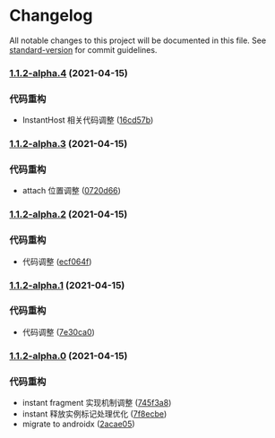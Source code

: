 # Changelog

All notable changes to this project will be documented in this file. See [standard-version](https://github.com/conventional-changelog/standard-version) for commit guidelines.

### [1.1.2-alpha.4](https://github.com/VerstSiu/frame_pagercompare/1.1.2-alpha.3...1.1.2-alpha.4) (2021-04-15)


### 代码重构

* InstantHost 相关代码调整 ([16cd57b](https://github.com/VerstSiu/frame_pagercommit/16cd57b23e9a9b68d1986069414d45c30d824bd5))

### [1.1.2-alpha.3](https://github.com/VerstSiu/frame_pagercompare/1.1.2-alpha.2...1.1.2-alpha.3) (2021-04-15)


### 代码重构

* attach 位置调整 ([0720d66](https://github.com/VerstSiu/frame_pagercommit/0720d66c506943725dd2bb431bfd49e6ff89b220))

### [1.1.2-alpha.2](https://github.com/VerstSiu/frame_pagercompare/1.1.2-alpha.1...1.1.2-alpha.2) (2021-04-15)


### 代码重构

* 代码调整 ([ecf064f](https://github.com/VerstSiu/frame_pagercommit/ecf064f7783a1590b79b0230363b10c59dd116e0))

### [1.1.2-alpha.1](https://github.com/VerstSiu/frame_pagercompare/1.1.2-alpha.0...1.1.2-alpha.1) (2021-04-15)


### 代码重构

* 代码调整 ([7e30ca0](https://github.com/VerstSiu/frame_pagercommit/7e30ca003a54cc9715f352df848000dc0ebbeeaa))

### [1.1.2-alpha.0](https://github.com/VerstSiu/frame_pagercompare/1.1.1...1.1.2-alpha.0) (2021-04-15)


### 代码重构

* instant fragment 实现机制调整 ([745f3a8](https://github.com/VerstSiu/frame_pagercommit/745f3a8149e6bda1cebd0dfa538e303c51ef42e6))
* instant 释放实例标记处理优化 ([7f8ecbe](https://github.com/VerstSiu/frame_pagercommit/7f8ecbeae9786bc4405d96b88ad46b8754c4524a))
* migrate to androidx ([2acae05](https://github.com/VerstSiu/frame_pagercommit/2acae055e6837a1f7a06091f005a67c1ef807755))
